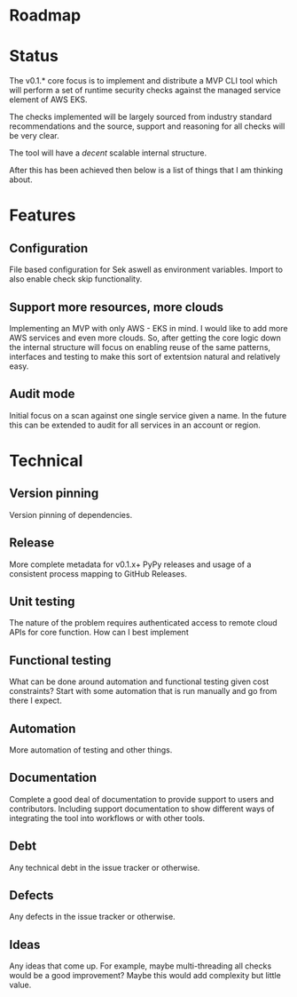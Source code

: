 # Roadmap


# Status
The v0.1.* core focus is to implement and distribute a MVP CLI tool which will perform a set of runtime security checks against the managed service element of AWS EKS.

The checks implemented will be largely sourced from industry standard recommendations and the source, support and reasoning for all checks will be very clear.

The tool will have a *decent* scalable internal structure.

After this has been achieved then below is a list of things that I am thinking about.


# Features

## Configuration
File based configuration for Sek aswell as environment variables. Import to also enable check skip functionality.

## Support more resources, more clouds
Implementing an MVP with only AWS - EKS in mind. I would like to add more AWS services and even more clouds. So, after getting the core logic down the internal structure will focus on enabling reuse of the same patterns, interfaces and testing to make this sort of extentsion natural and relatively easy.

## Audit mode
Initial focus on a scan against one single service given a name. In the future this can be extended to audit for all services in an account or region.


# Technical

## Version pinning
Version pinning of dependencies.

## Release
More complete metadata for v0.1.x+ PyPy releases and usage of a consistent process mapping to GitHub Releases.

## Unit testing
The nature of the problem requires authenticated access to remote cloud APIs for core function. How can I best implement

## Functional testing
What can be done around automation and functional testing given cost constraints? Start with some automation that is run manually and go from there I expect.

## Automation
More automation of testing and other things.

## Documentation
Complete a good deal of documentation to provide support to users and contributors. Including support documentation to show different ways of integrating the tool into workflows or with other tools.

## Debt
Any technical debt in the issue tracker or otherwise.

## Defects
Any defects in the issue tracker or otherwise.

## Ideas
Any ideas that come up. For example, maybe multi-threading all checks would be a good improvement? Maybe this would add complexity but little value.
